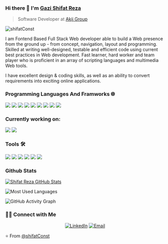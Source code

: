### Hi there 👋 I'm [Gazi Shifat Reza](https://www.linkedin.com/in/shifatconst/)
> Software Developer at [Akij Group](https://www.akij.net/)


<img src="https://komarev.com/ghpvc/?username=shifatConst" alt="shifatConst" />

<div>
 <p>
I am Fontend Based Full Stack Web developer able to build a Web presence from the ground up - from concept, navigation, layout and programming. Skilled at writing well-designed, testable and efficient code using current best practices in Web development. Fast learner, hard worker and team player who is proficient in an array of scripting languages and multimedia Web tools.

I have excellent design & coding skills, as well as an ability to convert requirements into exciting online applications.
</p>
</div>

### Programming Languages And Framworks 🌐

<a src="https://www.javascript.com/"><img src="https://img.icons8.com/color/48/000000/javascript.png"/></a>
<a src="https://isocpp.org/"><img src="https://img.icons8.com/color/48/000000/c-plus-plus-logo.png"/><a/>
<a src="https://reactjs.org/"><img src="https://img.icons8.com/color/48/000000/react-native.png"/></a>
<a src="https://www.typescriptlang.org/"><img src="https://img.icons8.com/color/48/000000/typescript.png"/></a>
<a src="https://nodejs.org/"><img src="https://img.icons8.com/color/48/000000/nodejs.png"/></a>
<a src="https://www.mongodb.com/"><img src="https://img.icons8.com/color/48/000000/mongodb.png"/></a>
<a src="https://getbootstrap.com/"><img src="https://img.icons8.com/color/48/000000/bootstrap.png"/></a>
<a src="https://www.w3schools.com/css/"><img src="https://img.icons8.com/color/48/000000/css3.png"/></a>
<a src="https://www.w3schools.com/html/"><img src="https://img.icons8.com/color/48/000000/html-5.png"/></a>


### Currently working on:

<a src="https://www.tutlane.com/tutorial/csharp"><img src="https://img.icons8.com/color/48/000000/c-sharp-logo-2.png"/><a/>
<a src="https://docs.microsoft.com/en-us/aspnet/core/?view=aspnetcore-5.0"><img src="https://img.icons8.com/color/48/000000/asp.png"/><a/>


### Tools 🛠️

<a><img src="https://img.icons8.com/color/48/000000/redux.png"/><a/>
<a><img src="https://img.icons8.com/color/48/000000/git.png"/><a/>
<a><img src="https://img.icons8.com/color/48/000000/visual-studio-code-2019.png"/><a/>
<a><img src="https://img.icons8.com/color/48/000000/visual-studio-2019.png"/><a/>
<a><img src="https://img.icons8.com/color/48/000000/firebase.png"/><a/>
<a><img src="https://img.icons8.com/color/48/000000/heroku.png"/><a/>


### Github Stats

[![Shifat Reza GitHub Stats](https://github-readme-stats.vercel.app/api?username=shifatConst&theme=vue-dark&show_icons=true&count_private=true)](https://github.com/shifatConst)

<p><img src="https://github-readme-stats.vercel.app/api/top-langs/?username=shifatConst&langs_count=5&theme=vue-dark&layout=compact" alt="Most Used Languages" /></p>
 
 ![GitHub Activity Graph](https://activity-graph.herokuapp.com/graph?username=shifatConst)

<h3> 🤝🏻 Connect with Me </h3>

<p align="center">
<a href="https://www.linkedin.com/in/shifatconst/" target="_blank"><img alt="LinkedIn" src="https://img.shields.io/badge/LinkedIn-@shifatconst-blue?style=flat&logo=linkedin"></a>
<a href="mailto:shifatreza44@gmail.com"><img alt="Email" src="https://img.shields.io/badge/Email-shifatreza44@gmail.com-blue?style=flat&logo=gmail"></a>
</p>


⭐️ From [@shifatConst](https://github.com/shifatConst)
